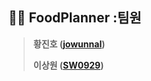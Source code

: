 ## 🧑‍🦱 FoodPlanner :팀원

> **황진호 ([jowunnal](https://github.com/jowunnal "github link"))**
> 
> **이상원 ([SW0929](https://github.com/SW0929 "github link"))**
> 
>
> 
>
> 
